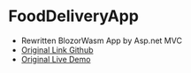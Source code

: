 # FoodDeliveryApp
* Rewritten BlozorWasm App by Asp.net MVC
* [Original Link Github](https://github.com/sannlynnhtun-coding/BlazorWasm.FoodDelivery) 
* [Original Live Demo](https://blazor-wasm-food-delivery.netlify.app/)